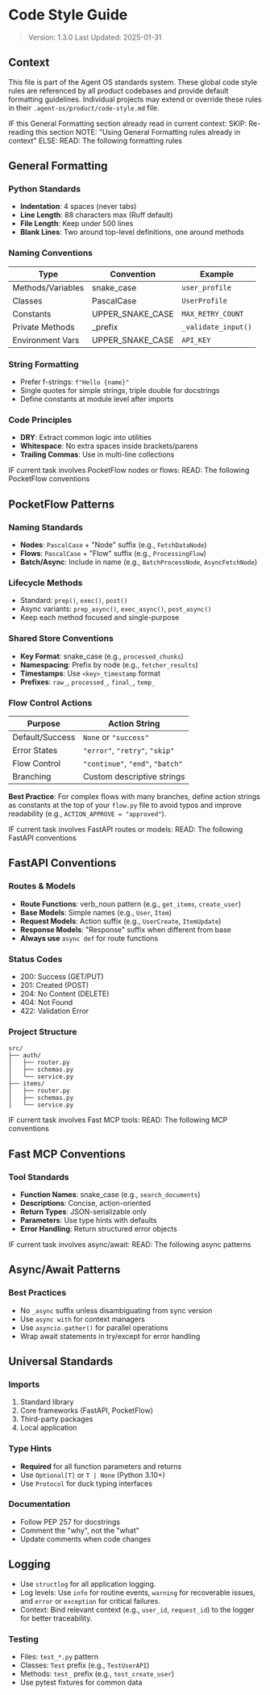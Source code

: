 # Code Style Guide

> Version: 1.3.0
> Last Updated: 2025-01-31

## Context

This file is part of the Agent OS standards system. These global code style rules are referenced by all product codebases and provide default formatting guidelines. Individual projects may extend or override these rules in their `.agent-os/product/code-style.md` file.

<conditional-block context-check="general-formatting">
IF this General Formatting section already read in current context:
  SKIP: Re-reading this section
  NOTE: "Using General Formatting rules already in context"
ELSE:
  READ: The following formatting rules

## General Formatting

### Python Standards
- **Indentation**: 4 spaces (never tabs)
- **Line Length**: 88 characters max (Ruff default)
- **File Length**: Keep under 500 lines
- **Blank Lines**: Two around top-level definitions, one around methods

### Naming Conventions
| Type | Convention | Example |
|------|------------|---------|
| Methods/Variables | snake_case | `user_profile` |
| Classes | PascalCase | `UserProfile` |
| Constants | UPPER_SNAKE_CASE | `MAX_RETRY_COUNT` |
| Private Methods | _prefix | `_validate_input()` |
| Environment Vars | UPPER_SNAKE_CASE | `API_KEY` |

### String Formatting
- Prefer f-strings: `f"Hello {name}"`
- Single quotes for simple strings, triple double for docstrings
- Define constants at module level after imports

### Code Principles
- **DRY**: Extract common logic into utilities
- **Whitespace**: No extra spaces inside brackets/parens
- **Trailing Commas**: Use in multi-line collections

</conditional-block>

<conditional-block task-condition="pocketflow" context-check="pocketflow-patterns">
IF current task involves PocketFlow nodes or flows:
  READ: The following PocketFlow conventions

## PocketFlow Patterns

### Naming Standards
- **Nodes**: `PascalCase` + "Node" suffix (e.g., `FetchDataNode`)
- **Flows**: `PascalCase` + "Flow" suffix (e.g., `ProcessingFlow`)
- **Batch/Async**: Include in name (e.g., `BatchProcessNode`, `AsyncFetchNode`)

### Lifecycle Methods
- Standard: `prep()`, `exec()`, `post()`
- Async variants: `prep_async()`, `exec_async()`, `post_async()`
- Keep each method focused and single-purpose

### Shared Store Conventions
- **Key Format**: snake_case (e.g., `processed_chunks`)
- **Namespacing**: Prefix by node (e.g., `fetcher_results`)
- **Timestamps**: Use `<key>_timestamp` format
- **Prefixes**: `raw_`, `processed_`, `final_`, `temp_`

### Flow Control Actions
| Purpose | Action String |
|---------|--------------|
| Default/Success | `None` or `"success"` |
| Error States | `"error"`, `"retry"`, `"skip"` |
| Flow Control | `"continue"`, `"end"`, `"batch"` |
| Branching | Custom descriptive strings |

**Best Practice**: For complex flows with many branches, define action strings as constants at the top of your `flow.py` file to avoid typos and improve readability (e.g., `ACTION_APPROVE = "approved"`).

</conditional-block>

<conditional-block task-condition="fastapi" context-check="fastapi-conventions">
IF current task involves FastAPI routes or models:
  READ: The following FastAPI conventions

## FastAPI Conventions

### Routes & Models
- **Route Functions**: verb_noun pattern (e.g., `get_items`, `create_user`)
- **Base Models**: Simple names (e.g., `User`, `Item`)
- **Request Models**: Action suffix (e.g., `UserCreate`, `ItemUpdate`)
- **Response Models**: "Response" suffix when different from base
- **Always use** `async def` for route functions

### Status Codes
- 200: Success (GET/PUT)
- 201: Created (POST)
- 204: No Content (DELETE)
- 404: Not Found
- 422: Validation Error

### Project Structure
```
src/
├── auth/
│   ├── router.py
│   ├── schemas.py
│   └── service.py
├── items/
│   ├── router.py
│   ├── schemas.py
│   └── service.py
```

</conditional-block>

<conditional-block task-condition="mcp" context-check="mcp-conventions">
IF current task involves Fast MCP tools:
  READ: The following MCP conventions

## Fast MCP Conventions

### Tool Standards
- **Function Names**: snake_case (e.g., `search_documents`)
- **Descriptions**: Concise, action-oriented
- **Return Types**: JSON-serializable only
- **Parameters**: Use type hints with defaults
- **Error Handling**: Return structured error objects

</conditional-block>

<conditional-block task-condition="async" context-check="async-patterns">
IF current task involves async/await:
  READ: The following async patterns

## Async/Await Patterns

### Best Practices
- No `_async` suffix unless disambiguating from sync version
- Use `async with` for context managers
- Use `asyncio.gather()` for parallel operations
- Wrap await statements in try/except for error handling

</conditional-block>

## Universal Standards

### Imports
1. Standard library
2. Core frameworks (FastAPI, PocketFlow)
3. Third-party packages
4. Local application

### Type Hints
- **Required** for all function parameters and returns
- Use `Optional[T]` or `T | None` (Python 3.10+)
- Use `Protocol` for duck typing interfaces

### Documentation
- Follow PEP 257 for docstrings
- Comment the "why", not the "what"
- Update comments when code changes

## Logging
- Use `structlog` for all application logging.
- Log levels: Use `info` for routine events, `warning` for recoverable issues, and `error` or `exception` for critical failures.
- Context: Bind relevant context (e.g., `user_id`, `request_id`) to the logger for better traceability.

### Testing
- Files: `test_*.py` pattern
- Classes: `Test` prefix (e.g., `TestUserAPI`)
- Methods: `test_` prefix (e.g., `test_create_user`)
- Use pytest fixtures for common data